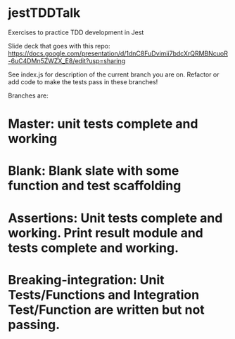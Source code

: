 # jestTDDTalk
Exercises to practice TDD development in Jest

Slide deck that goes with this repo: https://docs.google.com/presentation/d/1dnC8FuDvimii7bdcXrQRMBNcuoR-6uC4DMn5ZWZX_E8/edit?usp=sharing

See index.js for description of the current branch you are on. Refactor or add code to make the tests pass in these branches!

Branches are:

# Master: unit tests complete and working
# Blank: Blank slate with some function and test scaffolding
# Assertions: Unit tests complete and working. Print result module and tests complete and working.
# Breaking-integration: Unit Tests/Functions and Integration Test/Function are written but not passing.
